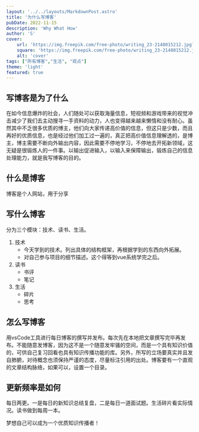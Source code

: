 ```yaml
---
layout: '../../layouts/MarkdownPost.astro'
title: '为什么写博客'
pubDate: 2022-11-15
description: 'Why What How'
author: 'S'
cover:
    url: 'https://img.freepik.com/free-photo/writing_23-2148015212.jpg?w=1380&t=st=1678503124~exp=1678503724~hmac=c5d3993f70ce9df9522cbf65567d197a674702fab7e13fceb205ad2750cc5b5a'
    square: 'https://img.freepik.com/free-photo/writing_23-2148015212.jpg?w=1380&t=st=1678503124~exp=1678503724~hmac=c5d3993f70ce9df9522cbf65567d197a674702fab7e13fceb205ad2750cc5b5a'
    alt: 'cover'
tags: ["所有博客","生活", "观点"]
theme: 'light'
featured: true
---
```


## 写博客是为了什么

在如今信息爆炸的社会，人们随处可以获取海量信息，短视频和游戏带来的视觉冲击减少了我们去主动搜寻一手资料的动力，人也变得越来越来懒惰和没有耐心。虽然其中不乏很多优质的博主，他们向大家传递高价值的信息，但这只是少数，而且再好的优质信息，也是经过他们加工过一遍的，真正把高价值信息理解透的，是博主，博主需要不断向外输出内容，因此需要不停地学习，不停地去开拓新领域，这无疑是很锻炼人的一件事。以输出促进输入，以输入来保障输出，锻炼自己的信息处理能力，就是我写博客的目的。

## 什么是博客

博客是个人网站，用于分享

## 写什么博客

分为三个模块：技术、读书、生活。  
1. 技术
    - 今天学到的技术。列出具体的结构框架，再根据学到的东西向外拓展。
    - 对自己参与项目的细节描述。这个得等到vue系统学完之后。
2. 读书
    - 书评
    - 笔记
3. 生活
    - 碎片
    - 思考

## 怎么写博客

用vsCode工具进行每日博客的撰写并发布。每次先在本地把文章撰写完毕再发布。不能随意发博客，因为这不是一个随意发牢骚的空间，而是一个具有知识价值的，可供自己复习回看也具有知识传播功能的库。另外，所写的立场要真实并且发自肺腑，对待概念也须保持严谨的态度，尽量标注引用的出处。博客要有一个直观的文章结构脉络，如果可以，设置一个目录。

## 更新频率是如何

每日两更。一是每日的新知识总结复盘，二是每日一道面试题。生活碎片看实际情况。读书做到每周一本。

梦想自己可以成为一个优质知识传播者！


